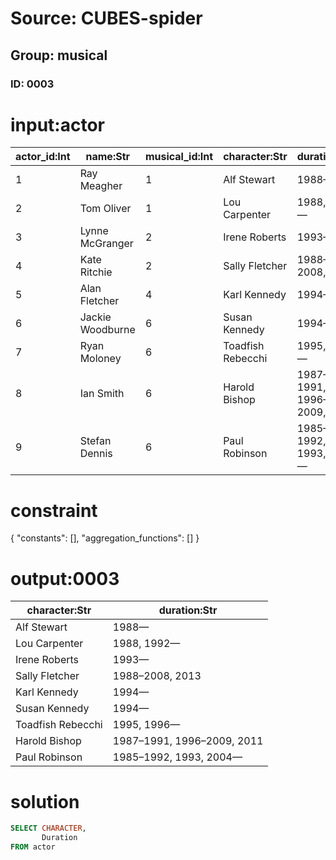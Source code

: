 # Source: CUBES-spider
## Group: musical
### ID: 0003

# input:actor

| actor_id:Int | name:Str | musical_id:Int | character:Str | duration:Str | age:Int |
|---|---|---|---|---|---|
| 1 | Ray Meagher | 1 | Alf Stewart | 1988— | 26 |
| 2 | Tom Oliver | 1 | Lou Carpenter | 1988, 1992— | 22 |
| 3 | Lynne McGranger | 2 | Irene Roberts | 1993— | 21 |
| 4 | Kate Ritchie | 2 | Sally Fletcher | 1988–2008, 2013 | 20 |
| 5 | Alan Fletcher | 4 | Karl Kennedy | 1994— | 20 |
| 6 | Jackie Woodburne | 6 | Susan Kennedy | 1994— | 20 |
| 7 | Ryan Moloney | 6 | Toadfish Rebecchi | 1995, 1996— | 18 |
| 8 | Ian Smith | 6 | Harold Bishop | 1987–1991, 1996–2009, 2011 | 17 |
| 9 | Stefan Dennis | 6 | Paul Robinson | 1985–1992, 1993, 2004— | 17 |

# constraint

{
  "constants": [],
  "aggregation_functions": []
}

# output:0003

| character:Str | duration:Str |
|---|---|
| Alf Stewart | 1988— |
| Lou Carpenter | 1988, 1992— |
| Irene Roberts | 1993— |
| Sally Fletcher | 1988–2008, 2013 |
| Karl Kennedy | 1994— |
| Susan Kennedy | 1994— |
| Toadfish Rebecchi | 1995, 1996— |
| Harold Bishop | 1987–1991, 1996–2009, 2011 |
| Paul Robinson | 1985–1992, 1993, 2004— |

# solution

```sql
SELECT CHARACTER,
       Duration
FROM actor
```
